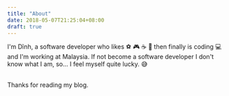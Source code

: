 ```yaml
---
title: "About"
date: 2018-05-07T21:25:04+08:00
draft: true
---
```


I'm Dĩnh, a software developer who likes ⚽ 🎮 ☕ 🍺 then finally is coding 💻 and I'm working at Malaysia. If not become a software developer I don't know what I am, so... I feel myself quite lucky. 😅

<br>
Thanks for reading my blog.

